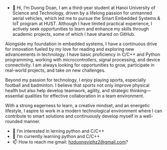 - 👋 Hi, I’m Duong Doan,
  I am a third-year student at Hanoi University of Science and Technology, driven by a lifelong passion for unmanned aerial vehicles, which led me to pursue the Smart Embedded Systems & IoT program at HUST. Although I have limited practical experience, I actively seek opportunities to learn and enhance my skills through academic projects, some of which I have shared on GitHub.

Alongside my foundation in embedded systems, I have a continuous drive for innovation fueled by my love for reading and exploring new advancements in technology. I have basic proficiency in C/C++ and Python programming, working with microcontrollers, signal processing, and device connectivity. I am always looking for opportunities to grow, participate in real-world projects, and take on new challenges.

Beyond my passion for technology, I enjoy playing sports, especially football and badminton. I believe that sports not only improve physical health but also help develop teamwork, agility, and strategic thinking—essential qualities for effective collaboration in a team environment.

With a strong eagerness to learn, a creative mindset, and an energetic lifestyle, I aspire to work in a modern technological environment where I can contribute to smart solutions and continuously develop myself in a well-rounded manner.
- 👀 I’m interested in lerning python and C/C++
- 🌱 I’m currently learning python and C/C++
- 📫 How to reach me gmail: hzduongviphz2@gmail.com?

<!---
duongdoandanghoc/duongdoandanghoc is a ✨ special ✨ repository because its `README.md` (this file) appears on your GitHub profile.
You can click the Preview link to take a look at your changes.
--->
